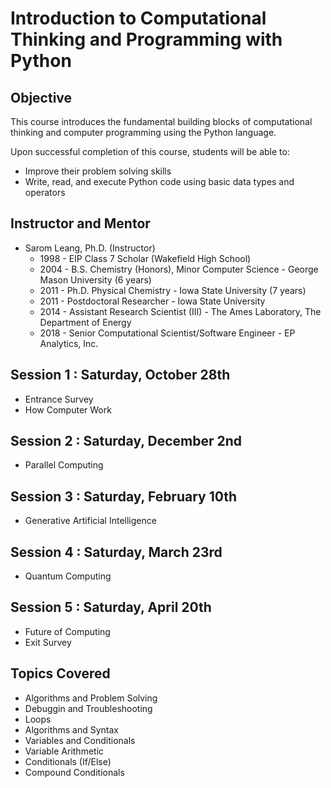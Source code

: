 # Introduction to Computational Thinking and Programming with Python

## Objective

This course introduces the fundamental building blocks of computational thinking and computer programming using the Python language.

Upon successful completion of this course, students will be able to:

- Improve their problem solving skills
- Write, read, and execute Python code using basic data types and operators

## Instructor and Mentor
- Sarom Leang, Ph.D. (Instructor)
  - 1998 - EIP Class 7 Scholar (Wakefield High School)
  - 2004 - B.S. Chemistry (Honors), Minor Computer Science - George Mason University (6 years)
  - 2011 - Ph.D. Physical Chemistry - Iowa State University (7 years)
  - 2011 - Postdoctoral Researcher - Iowa State University
  - 2014 - Assistant Research Scientist (III) - The Ames Laboratory, The Department of Energy
  - 2018 - Senior Computational Scientist/Software Engineer - EP Analytics, Inc.

## Session 1 : Saturday, October 28th
- Entrance Survey
- How Computer Work
## Session 2 : Saturday, December 2nd
- Parallel Computing
## Session 3 : Saturday, February 10th
- Generative Artificial Intelligence
## Session 4 : Saturday, March 23rd
- Quantum Computing
## Session 5 : Saturday, April 20th
- Future of Computing
- Exit Survey

## Topics Covered
- Algorithms and Problem Solving
- Debuggin and Troubleshooting
- Loops
- Algorithms and Syntax
- Variables and Conditionals
- Variable Arithmetic
- Conditionals (If/Else)
- Compound Conditionals
